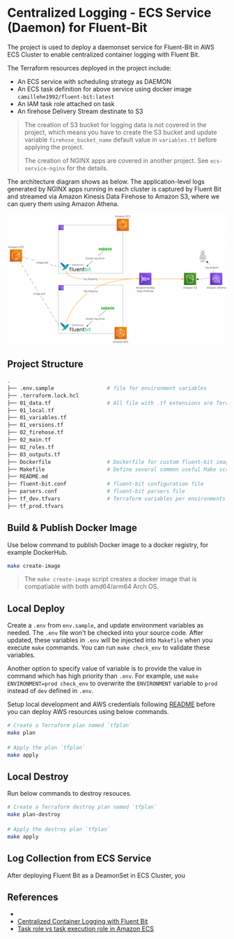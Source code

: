 # Centralized Logging - ECS Service (Daemon) for Fluent-Bit

The project is used to deploy a daemonset service for Fluent-Bit in AWS ECS Cluster to enable centralized container logging with Fluent Bit.

The Terraform resources deployed in the project include:

- An ECS service with scheduling strategy as DAEMON
- An ECS task definition for above service using docker image `camillehe1992/fluent-bit:latest`
- An IAM task role attached on task
- An firehose Delivery Stream destinate to S3

> The creation of S3 bucket for logging data is not covered in the project, which means you have to create the S3 bucket and update variable `firehose_bucket_name` default value in `variables.tf` before applying the project.
>
> The creation of NGINX apps are covered in another project. See `ecs-service-nginx` for the details.

The architecture diagram shows as below. The application-level logs generated by NGINX apps running in each cluster is captured by Fluent Bit and streamed via Amazon Kinesis Data Firehose to Amazon S3, where we can query them using Amazon Athena.

![arch-diagram](./e2e-log-analysis-app.png)

## Project Structure

```bash
.
├── .env.sample                 # file for environment variables
├── .terraform.lock.hcl
├── 01_data.tf                  # All file with .tf extensions are Terraform related
├── 01_local.tf
├── 01_variables.tf
├── 01_versions.tf
├── 02_firehose.tf
├── 02_main.tf
├── 02_roles.tf
├── 03_outputs.tf
├── Dockerfile                  # Dockerfile for custom fluent-bit image
├── Makefile                    # Define several common useful Make scripts
├── README.md
├── fluent-bit.conf             # fluent-bit configuration file
├── parsers.conf                # fluent-bit parsers file
├── tf_dev.tfvars               # Terraform variables per environments
├── tf_prod.tfvars
```

## Build & Publish Docker Image

Use below command to publish Docker image to a docker registry, for example DockerHub.

```bash
make create-image
```

> The `make create-image` script creates a docker image that is compatiable with both amd64/arm64 Arch OS.

## Local Deploy

Create a `.env` from `env.sample`, and update environment variables as needed. The `.env` file won't be checked into your source code. After updated, these variables in `.env` will be injected into `Makefile` when you execute `make` commands. You can run `make check_env` to validate these variables.

Another option to specify value of variable is to provide the value in command which has high priority than `.env`. For example, use `make ENVIRONMENT=prod check_env` to overwrite the `ENVIRONMENT` variable to `prod` instead of `dev` defined in `.env`.

Setup local development and AWS credentials following [README](../README.md) before you can deploy AWS resources using below commands.

```bash
# Create a Terraform plan named `tfplan`
make plan

# Apply the plan `tfplan`
make apply
```

## Local Destroy

Run below commands to destroy resouces.

```bash
# Create a Terraform destroy plan named `tfplan`
make plan-destroy

# Apply the destroy plan `tfplan`
make apply
```

## Log Collection from ECS Service

After deploying Fluent Bit as a DeamonSet in ECS Cluster, you 


## References

- [](https://fluentbit.io/)
- [Centralized Container Logging with Fluent Bit](https://aws.amazon.com/blogs/opensource/centralized-container-logging-fluent-bit/)
- [Task role vs task execution role in Amazon ECS](https://towardsthecloud.com/amazon-ecs-task-role-vs-execution-role)
